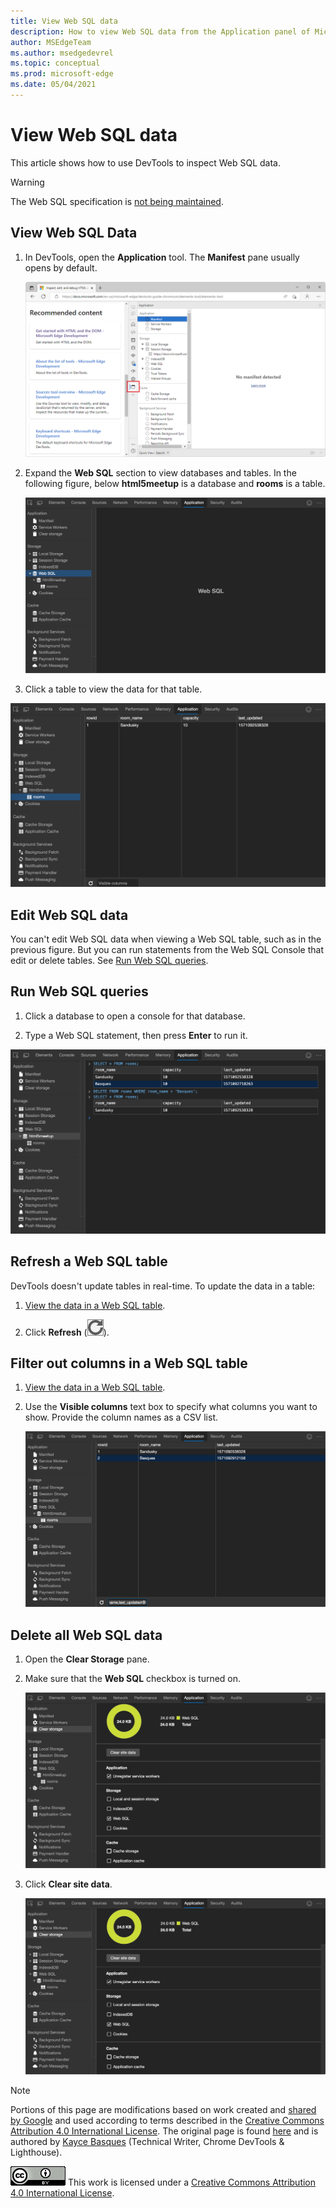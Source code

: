 ```yaml
---
title: View Web SQL data
description: How to view Web SQL data from the Application panel of Microsoft Edge DevTools.
author: MSEdgeTeam
ms.author: msedgedevrel
ms.topic: conceptual
ms.prod: microsoft-edge
ms.date: 05/04/2021
---
```

<!-- Copyright Kayce Basques

   Licensed under the Apache License, Version 2.0 (the "License");
   you may not use this file except in compliance with the License.
   You may obtain a copy of the License at

       https://www.apache.org/licenses/LICENSE-2.0

   Unless required by applicable law or agreed to in writing, software
   distributed under the License is distributed on an "AS IS" BASIS,
   WITHOUT WARRANTIES OR CONDITIONS OF ANY KIND, either express or implied.
   See the License for the specific language governing permissions and
   limitations under the License.  -->
# View Web SQL data

This article shows how to use DevTools to inspect Web SQL data.

> [!WARNING]
> The Web SQL specification is [not being maintained](https://w3.org/TR/webdatabase/#status-of-this-document).


<!-- ====================================================================== -->
## View Web SQL Data

1. In DevTools, open the **Application** tool.  The **Manifest** pane usually opens by default.

   ![The Manifest pane](../media/storage-application-manifest.msft.png)

1. Expand the **Web SQL** section to view databases and tables.  In the following figure, below **html5meetup** is a database and **rooms** is a table.

   ![The Web SQL pane](../media/storage-application-storage-web-sql.msft.png)

1. Click a table to view the data for that table.

![View the data of a Web SQL table](../media/storage-application-storage-web-sql-html5meetup-rooms-1.msft.png)


<!-- ====================================================================== -->
## Edit Web SQL data

You can't edit Web SQL data when viewing a Web SQL table, such as in the previous figure.  But you can run statements from the Web SQL Console that edit or delete tables.  See [Run Web SQL queries](#run-web-sql-queries).


<!-- ====================================================================== -->
## Run Web SQL queries

1. Click a database to open a console for that database.

1. Type a Web SQL statement, then press **Enter** to run it.

![Use the Web SQL Console to delete a row from a table](../media/storage-application-storage-web-sql-html5meetup-commands.msft.png)


<!-- ====================================================================== -->
## Refresh a Web SQL table

DevTools doesn't update tables in real-time.  To update the data in a table:

1. [View the data in a Web SQL table](#view-web-sql-data).

1. Click **Refresh** (![Refresh](../media/refresh-icon.msft.png)).


<!-- ====================================================================== -->
## Filter out columns in a Web SQL table

1. [View the data in a Web SQL table](#view-web-sql-data).

1. Use the **Visible columns** text box to specify what columns you want to show.  Provide the column names as a CSV list.

   ![Use the Visible Columns text box to reduce the number of columns shown](../media/storage-application-storage-web-sql-html5meetup-rooms-2.msft.png)


<!-- ====================================================================== -->
## Delete all Web SQL data

1. Open the **Clear Storage** pane.

1. Make sure that the **Web SQL** checkbox is turned on.

   ![The Web SQL checkbox](../media/storage-application-clear-storage-web-sql.msft.png)

1. Click **Clear site data**.

   ![The Clear Site Data button](../media/storage-application-clear-storage-clear-site-data-button.msft.png)


<!-- ====================================================================== -->
> [!NOTE]
> Portions of this page are modifications based on work created and [shared by Google](https://developers.google.com/terms/site-policies) and used according to terms described in the [Creative Commons Attribution 4.0 International License](https://creativecommons.org/licenses/by/4.0).
> The original page is found [here](https://developer.chrome.com/docs/devtools/storage/websql/) and is authored by [Kayce Basques](https://developers.google.com/web/resources/contributors#kayce-basques) (Technical Writer, Chrome DevTools \& Lighthouse).

[![Creative Commons License](../../media/cc-logo/88x31.png)](https://creativecommons.org/licenses/by/4.0)
This work is licensed under a [Creative Commons Attribution 4.0 International License](https://creativecommons.org/licenses/by/4.0).
